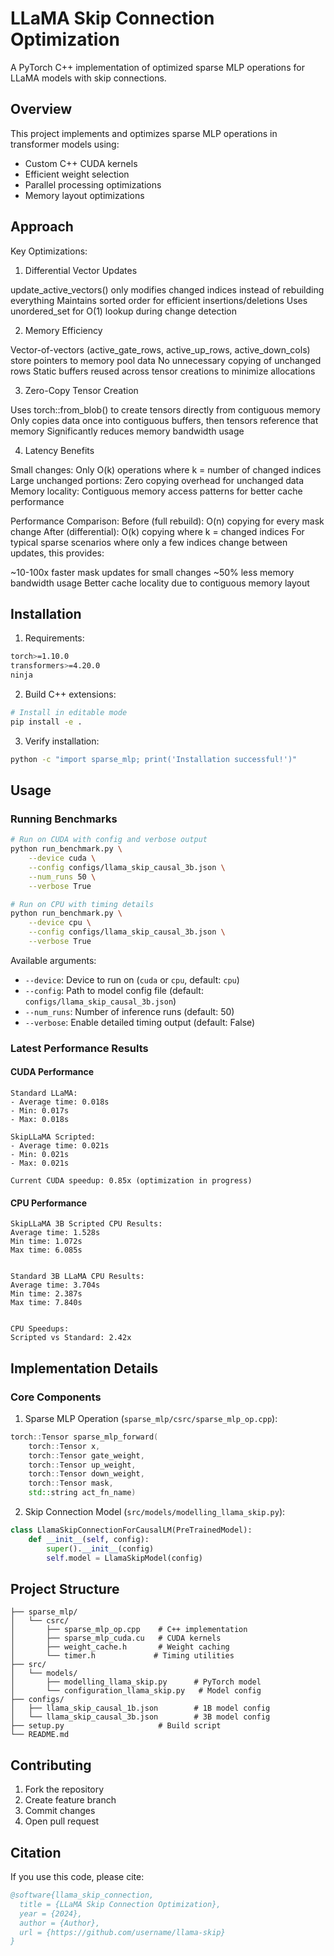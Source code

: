 # LLaMA Skip Connection Optimization

A PyTorch C++ implementation of optimized sparse MLP operations for LLaMA models with skip connections.

## Overview

This project implements and optimizes sparse MLP operations in transformer models using:
- Custom C++ CUDA kernels
- Efficient weight selection
- Parallel processing optimizations
- Memory layout optimizations

## Approach

Key Optimizations:
1. Differential Vector Updates

update_active_vectors() only modifies changed indices instead of rebuilding everything
Maintains sorted order for efficient insertions/deletions
Uses unordered_set for O(1) lookup during change detection

2. Memory Efficiency

Vector-of-vectors (active_gate_rows, active_up_rows, active_down_cols) store pointers to memory pool data
No unnecessary copying of unchanged rows
Static buffers reused across tensor creations to minimize allocations

3. Zero-Copy Tensor Creation

Uses torch::from_blob() to create tensors directly from contiguous memory
Only copies data once into contiguous buffers, then tensors reference that memory
Significantly reduces memory bandwidth usage

4. Latency Benefits

Small changes: Only O(k) operations where k = number of changed indices
Large unchanged portions: Zero copying overhead for unchanged data
Memory locality: Contiguous memory access patterns for better cache performance

Performance Comparison:
Before (full rebuild): O(n) copying for every mask change
After (differential): O(k) copying where k = changed indices
For typical sparse scenarios where only a few indices change between updates, this provides:

~10-100x faster mask updates for small changes
~50% less memory bandwidth usage
Better cache locality due to contiguous memory layout

## Installation

1. Requirements:
```bash
torch>=1.10.0
transformers>=4.20.0
ninja
```

2. Build C++ extensions:
```bash
# Install in editable mode
pip install -e .
```

3. Verify installation:
```bash
python -c "import sparse_mlp; print('Installation successful!')"
```

## Usage

### Running Benchmarks

```bash
# Run on CUDA with config and verbose output
python run_benchmark.py \
    --device cuda \
    --config configs/llama_skip_causal_3b.json \
    --num_runs 50 \
    --verbose True

# Run on CPU with timing details
python run_benchmark.py \
    --device cpu \
    --config configs/llama_skip_causal_3b.json \
    --verbose True
```

Available arguments:
- `--device`: Device to run on (`cuda` or `cpu`, default: `cpu`)
- `--config`: Path to model config file (default: `configs/llama_skip_causal_3b.json`)
- `--num_runs`: Number of inference runs (default: 50)
- `--verbose`: Enable detailed timing output (default: False)

### Latest Performance Results

#### CUDA Performance
```
Standard LLaMA:
- Average time: 0.018s
- Min: 0.017s
- Max: 0.018s

SkipLLaMA Scripted:
- Average time: 0.021s
- Min: 0.021s
- Max: 0.021s

Current CUDA speedup: 0.85x (optimization in progress)
```

#### CPU Performance
```
SkipLLaMA 3B Scripted CPU Results:
Average time: 1.528s
Min time: 1.072s
Max time: 6.085s


Standard 3B LLaMA CPU Results:
Average time: 3.704s
Min time: 2.387s
Max time: 7.840s


CPU Speedups:
Scripted vs Standard: 2.42x
```

## Implementation Details

### Core Components

1. Sparse MLP Operation (`sparse_mlp/csrc/sparse_mlp_op.cpp`):
```cpp
torch::Tensor sparse_mlp_forward(
    torch::Tensor x,
    torch::Tensor gate_weight,
    torch::Tensor up_weight,
    torch::Tensor down_weight,
    torch::Tensor mask,
    std::string act_fn_name)
```

2. Skip Connection Model (`src/models/modelling_llama_skip.py`):
```python
class LlamaSkipConnectionForCausalLM(PreTrainedModel):
    def __init__(self, config):
        super().__init__(config)
        self.model = LlamaSkipModel(config)
```

## Project Structure

```
├── sparse_mlp/
│   └── csrc/
│       ├── sparse_mlp_op.cpp    # C++ implementation
│       ├── sparse_mlp_cuda.cu   # CUDA kernels
│       ├── weight_cache.h       # Weight caching
│       └── timer.h             # Timing utilities
├── src/
│   └── models/
│       ├── modelling_llama_skip.py      # PyTorch model
│       └── configuration_llama_skip.py   # Model config
├── configs/
│   ├── llama_skip_causal_1b.json        # 1B model config
│   └── llama_skip_causal_3b.json        # 3B model config
├── setup.py                     # Build script
└── README.md
```

## Contributing

1. Fork the repository
2. Create feature branch
3. Commit changes
4. Open pull request

## Citation

If you use this code, please cite:
```bibtex
@software{llama_skip_connection,
  title = {LLaMA Skip Connection Optimization},
  year = {2024},
  author = {Author},
  url = {https://github.com/username/llama-skip}
}
```
